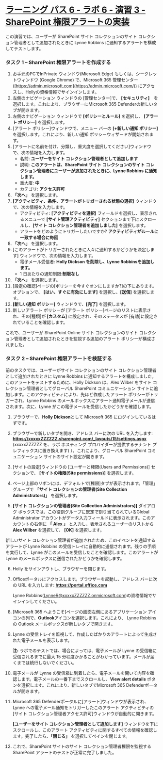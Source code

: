 # [ラーニング パス 6 - ラボ 6 - 演習 3 - SharePoint 権限アラートの実装](https://github.com/MicrosoftLearning/MS-102T00-Microsoft-365-Administrator-Essentials/blob/master/Instructions/Labs/LAB_AK_06_Lab6_Ex3_SharePoint_Permission_Alert.md#learning-path-6---lab-6---exercise-3---implement-sharepoint-permission-alert)

この演習では、ユーザーが SharePoint サイト コレクションのサイト コレクション管理者として追加されたときに Lynne Robbins に通知するアラートを構成してテストします。

### タスク 1 – SharePoint 権限アラートを作成する

1. お手元のPCでInPrivate ウィンドウ(Microsoft Edge) もしくは、シークレットウィンドウ (Google Chrome) で、Microsoft 365 管理センター ([https://admin.microsoft.com](https://admin.microsoft.com/)) にアクセスし、Hollyの資格情報でサインインします。
2. 左側のナビゲーション ウィンドウの [管理センター]で、 **[セキュリティ]**　を選択します。これにより、ブラウザーにMicrosoft 365 Defenderの新しいタブが開きます。
3. 左側のナビゲーション ウィンドウで  **[ポリシーとルール]** を選択し、 **[アラート ポリシー]** を選択します。
4. [アラート ポリシー]ウィンドウで、メニュー バーの  **[+新しい通知 ポリシー]** を選択します。これにより、新しい通知 ポリシーウィザードが開始されます。
5. [アラートに名前を付け、分類し、重大度を選択してください]ウィンドウで、次の情報を入力します。
   - 名前: **ユーザーをサイト コレクション管理者として追加します**
   - 説明: **このアラートは、SharePoint サイト コレクションのサイト コレクション管理者にユーザーが追加されたときに、Lynne Robbins に通知します。**
   - 重大度: **中**
   - カテゴリ: **アクセス許可**
6.  **「次へ」** を選択します。
7. **[アクティビティ、条件、アラートがトリガーされる状態の選択]** ウィンドウで、次の情報を入力します。
   - アクティビティ:  **[アクティビティを選択]** フィールドを選択し、表示されるメニューで **[サイト管理アクティビティ]** セクションまで下にスクロールし、**[サイト コレクション管理者を追加しました]** を選択します。
   - アラートをどのようにトリガーしたいですか? **アクティビティがルールに一致する場合に毎回**
8. **「次へ」** を選択します。
9. [このアラートがトリガーされたときに人々に通知するかどうかを決定します] ウィンドウで、次の情報を入力します。
   - 電子メール受信者:  **Holly Dickson を削除し、Lynne Robbinsを追加します。** 
   - 1 日あたりの通知制限:**制限なし**
10. **「次へ」** を選択します。
11. [設定の確認]ページの[ポリシーを今すぐオンにしますか?]の下にあります。オプションで、 **[はい、すぐに有効にします]** を選択し、**[送信]** を選択します。
12. **[新しい通知 ポリシー]** ウィンドウで、**[完了]** を選択します。
13. 新しいアラート ポリシーが [アラート ポリシー]ページのリストに表示され、その[種類]が **[カスタム]** に設定され、そのステータスが [有効]に設定されていることを確認します。

これで、ユーザーが SharePoint Online サイト コレクションのサイト コレクション管理者として追加されたときを監視する追加のアラート ポリシーが構成されました。

### タスク 2 – SharePoint 権限アラートを検証する

前のタスクでは、ユーザーがサイト コレクションのサイト コレクション管理者として追加されたときに Lynne Robbins に通知するアラートを構成しました。このアラートをテストするために、Holly Dickson は、Alex Wilber をサイト コレクション管理者としてグローバル SharePoint コミュニケーション サイトに追加します。このアクティビティにより、先ほど作成したアラート ポリシーがトリガーされ、Lynne Robbins のメールボックスにアラート通知電子メールが送信されます。次に、Lynne がこの電子メールを受信したかどうかを確認します。

1. ブラウザーで、**Holly Dickson**として Microsoft 365 にログインしているはずです。

2. ブラウザーで新しいタブを開き、アドレス バーに次の URL を入力します:  **https://xxxxxZZZZZZ.sharepoint.com/_layouts/15/settings.aspx** (xxxxxZZZZZZ を、ラボ ホスティング プロバイダーが提供するテナント プレフィックスに置き換えます) ）。これにより、グローバル SharePoint コミュニケーション サイトのサイト設定が開きます。

3. [サイトの設定]ウィンドウの [ユーザーと権限(Users and Permissions)] セクションで、 **[サイトの権限(Site permissions)]** を選択します。

4. ページ上部のリボンには、デフォルトで[権限]タブが表示されます。「管理」グループで **「サイト コレクションの管理者(Site Collection Administrators)」** を選択します。

5.  **[サイト コレクションの管理者(Site Collection Administrators)]** ダイアログ ボックスでは、この役割グループに既定で割り当てられているGlobal Administrator アカウントがデータ入力フィールドに表示されます。このアカウントの右側に **「 Alex 」** と入力し、表示されるユーザーのリストから **Alex Wilber** を選択して、 **[OK]** を選択します。

   新しいサイト コレクション管理者が追加されたため、このイベントを通知するアラートが Lynne Robbins の受信トレイに自動的に送信されます。残りの手順を実行して、Lynne がこのメールを受信したことを確認します。このアラートが Lynne のメールボックスに送信されたかどうかを確認します。

6. Holly をサインアウトし、ブラウザーを閉じます。

7. Officeポータルにアクセスします。ブラウザーを起動し、アドレス バーに次の URL を入力します: **https://portal.office.com**  

   Lynne Robbins(LynneR@xxxxxZZZZZZ.onmicrosoft.com)の資格情報でサインインしてください。

8. [Microsoft 365 へようこそ]ページの画面左側にあるアプリケーション アイコンの列で、**Outlook**アイコンを選択します。これにより、 Lynne Robbins の Outlook メールボックスが新しいタブで開きます。

9. Lynne の受信トレイを監視して、作成したばかりのアラートによって生成された電子メールを表示します。

   **注:** ラボでのテストでは、場合によっては、電子メールが Lynne の受信箱に受信されるまでに最大 15 分程度かかることがわかっています。メールが届くまでは続行しないでください。

10. 電子メールが Lynne の受信箱に到着したら、電子メールを開いて内容を確認します。電子メールの一番下までスクロールし、**View alert details** ボタンを選択します。これにより、新しいタブでMicrosoft 365 Defenderポータルが開きます。

11. Microsoft 365 Defenderポータルに[アラート]ウィンドウが表示され、Lynne への電子メール通知をトリガーしたこのアラート アクティビティの [サイト コレクション管理者アクセス許可]ウィンドウが自動的に開きます。

     **[ユーザーをサイト コレクション管理者として追加します]** ウィンドウを下にスクロールし、このアラート アクティビティに関するすべての情報を確認します。完了したら、**「閉じる」** を選択してペインを閉じます。

12. これで、SharePoint サイトのサイト コレクション管理者権限を監視する SharePoint アラートのテストが正常に完了しました。
